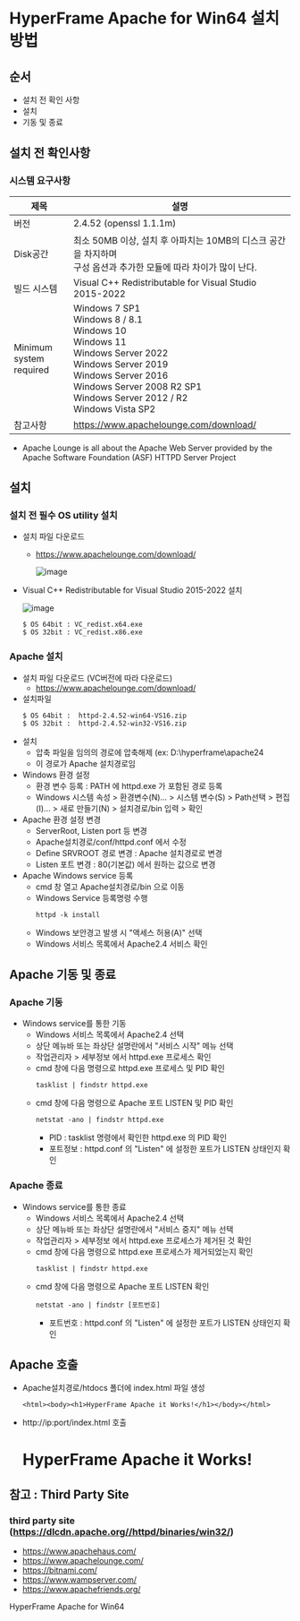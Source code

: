 # HyperFrame Apache for Win64 설치방법

## 순서
- 설치 전 확인 사항
- 설치
- 기동 및 종료

## 설치 전 확인사항

### 시스템 요구사항
|제목|설명|
|----------|---------------------|
|버전|2.4.52 (openssl 1.1.1m)|
|Disk공간|최소 50MB 이상, 설치 후 아파치는 10MB의 디스크 공간을 차지하며<br>구성 옵션과 추가한 모듈에 따라 차이가 많이 난다.|
|빌드 시스템|Visual C++ Redistributable for Visual Studio 2015-2022|
|Minimum<br>system required|Windows 7 SP1<br>Windows 8 / 8.1<br>Windows 10<br>Windows 11<br>Windows Server 2022<br>Windows Server 2019<br>Windows Server 2016<br>Windows Server 2008 R2 SP1<br>Windows Server 2012 / R2<br>Windows Vista SP2|
|참고사항|https://www.apachelounge.com/download/|
* Apache Lounge is all about the Apache Web Server provided by the Apache Software Foundation (ASF) HTTPD Server Project



## 설치

### 설치 전 필수 OS utility 설치
- 설치 파일 다운로드
  - https://www.apachelounge.com/download/ 

    ![image](https://user-images.githubusercontent.com/96853118/148351181-bf02e07a-7539-435f-9598-e7d7c7456502.png)

- Visual C++ Redistributable for Visual Studio 2015-2022 설치

  ![image](https://user-images.githubusercontent.com/96853118/148351619-8ca7f972-e3e4-4e8c-b941-7cd8fe469865.png)

  ```
  $ OS 64bit : VC_redist.x64.exe
  $ OS 32bit : VC_redist.x86.exe
  ```

### Apache 설치
- 설치 파일 다운로드 (VC버전에 따라 다운로드)
  - https://www.apachelounge.com/download/
- 설치파일
  ```
  $ OS 64bit :  httpd-2.4.52-win64-VS16.zip 
  $ OS 32bit :  httpd-2.4.52-win32-VS16.zip
  ```
- 설치
  - 압축 파일을 임의의 경로에 압축해제 (ex: D:\hyperframe\apache24
  - 이 경로가 Apache 설치경로임
- Windows 환경 설정
  - 환경 변수 등록 : PATH 에 httpd.exe 가 포함된 경로 등록
  - Windows 시스템 속성 > 환경변수(N)... > 시스템 변수(S) > Path선택 > 편집(I)... > 새로 만들기(N) > 설치경로/bin 입력 > 확인
- Apache 환경 설정 변경
  - ServerRoot, Listen port 등 변경
  - Apache설치경로/conf/httpd.conf 에서 수정
  - Define SRVROOT 경로 변경 : Apache 설치경로로 변경
  - Listen 포트 변경 : 80(기본값) 에서 원하는 값으로 변경
- Apache Windows service 등록
  - cmd 창 열고 Apache설치경로/bin 으로 이동
  - Windows Service 등록명령 수행
    ```
    httpd -k install
    ```
  - Windows 보안경고 발생 시 "액세스 허용(A)" 선택
  - Windows 서비스 목록에서 Apache2.4 서비스 확인



## Apache 기동 및 종료

### Apache 기동
- Windows service를 통한 기동
  - Windows 서비스 목록에서 Apache2.4 선택
  - 상단 메뉴바 또는 좌상단 설명란에서 "서비스 시작" 메뉴 선택
  - 작업관리자 > 세부정보 에서 httpd.exe 프로세스 확인
  - cmd 창에 다음 명령으로 httpd.exe 프로세스 및 PID 확인
    ```
    tasklist | findstr httpd.exe
    ```
  - cmd 창에 다음 명령으로 Apache 포트 LISTEN 및 PID 확인
    ```
    netstat -ano | findstr httpd.exe
    ```
    - PID : tasklist 명령에서 확인한 httpd.exe 의 PID 확인
    - 포트정보 : httpd.conf 의 "Listen" 에 설정한 포트가 LISTEN 상태인지 확인

### Apache 종료
- Windows service를 통한 종료
  - Windows 서비스 목록에서 Apache2.4 선택
  - 상단 메뉴바 또는 좌상단 설명란에서 "서비스 중지" 메뉴 선택
  - 작업관리자 > 세부정보 에서 httpd.exe 프로세스가 제거된 것 확인
  - cmd 창에 다음 명령으로 httpd.exe 프로세스가 제거되었는지 확인
    ```
    tasklist | findstr httpd.exe
    ```
  - cmd 창에 다음 명령으로 Apache 포트 LISTEN 확인
    ```
    netstat -ano | findstr [포트번호]
    ```
    - 포트번호 : httpd.conf 의 "Listen" 에 설정한 포트가 LISTEN 상태인지 확인


## Apache 호출
- Apache설치경로/htdocs 폴더에 index.html 파일 생성
  ```
  <html><body><h1>HyperFrame Apache it Works!</h1></body></html>
  ```
- http://ip:port/index.html 호출

  HyperFrame Apache it Works!
  =============================


## 참고 : Third Party Site

### third party site (https://dlcdn.apache.org//httpd/binaries/win32/)
- https://www.apachehaus.com/
- https://www.apachelounge.com/
- https://bitnami.com/
- https://www.wampserver.com/
- https://www.apachefriends.org/



HyperFrame Apache for Win64
